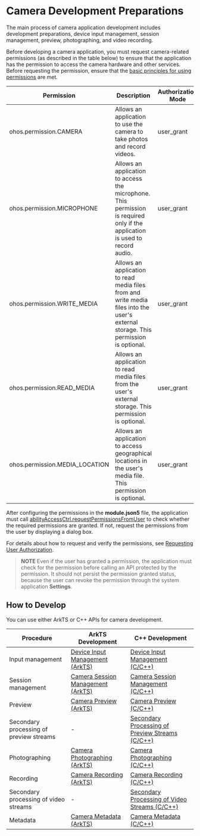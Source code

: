 # Camera Development Preparations

The main process of camera application development includes development preparations, device input management, session management, preview, photographing, and video recording.

Before developing a camera application, you must request camera-related permissions (as described in the table below) to ensure that the application has the permission to access the camera hardware and other services. Before requesting the permission, ensure that the [basic principles for using permissions](../security/AccessToken/app-permission-mgmt-overview.md#basic-principles-for-using-permissions) are met.


| Permission| Description| Authorization Mode| 
| -------- | -------- | -------- |
| ohos.permission.CAMERA | Allows an application to use the camera to take photos and record videos.| user_grant | 
| ohos.permission.MICROPHONE | Allows an application to access the microphone.<br>This permission is required only if the application is used to record audio.| user_grant | 
| ohos.permission.WRITE_MEDIA | Allows an application to read media files from and write media files into the user's external storage. This permission is optional.| user_grant | 
| ohos.permission.READ_MEDIA | Allows an application to read media files from the user's external storage. This permission is optional.| user_grant | 
| ohos.permission.MEDIA_LOCATION | Allows an application to access geographical locations in the user's media file. This permission is optional.| user_grant | 


After configuring the permissions in the **module.json5** file, the application must call [abilityAccessCtrl.requestPermissionsFromUser](../reference/apis-ability-kit/js-apis-abilityAccessCtrl.md#requestpermissionsfromuser9) to check whether the required permissions are granted. If not, request the permissions from the user by displaying a dialog box.


For details about how to request and verify the permissions, see [Requesting User Authorization](../security/AccessToken/request-user-authorization.md).


> **NOTE**
> Even if the user has granted a permission, the application must check for the permission before calling an API protected by the permission. It should not persist the permission granted status, because the user can revoke the permission through the system application **Settings**.

## How to Develop

You can use either ArkTS or C++ APIs for camera development.

| Procedure| ArkTS Development| C++ Development|
| ------- | ------------- | --------- |
| Input management| [Device Input Management (ArkTS)](camera-device-input.md)| [Device Input Management (C/C++)](native-camera-device-input.md)|
| Session management| [Camera Session Management (ArkTS)](camera-session-management.md)| [Camera Session Management (C/C++)](native-camera-session-management.md)|
| Preview | [Camera Preview (ArkTS)](camera-preview.md)| [Camera Preview (C/C++)](native-camera-preview.md)|
| Secondary processing of preview streams| -  | [Secondary Processing of Preview Streams (C/C++)](native-camera-preview-imageReceiver.md)|
| Photographing| [Camera Photographing (ArkTS)](camera-shooting.md)| [Camera Photographing (C/C++)](native-camera-shooting.md)|
| Recording| [Camera Recording (ArkTS)](camera-recording.md)| [Camera Recording (C/C++)](native-camera-recording.md)|
| Secondary processing of video streams| - | [Secondary Processing of Video Streams (C/C++)](native-camera-recording-imageReceiver.md)|
| Metadata| [Camera Metadata (ArkTS)](camera-metadata.md)| [Camera Metadata (C/C++)](native-camera-metadata.md)|
